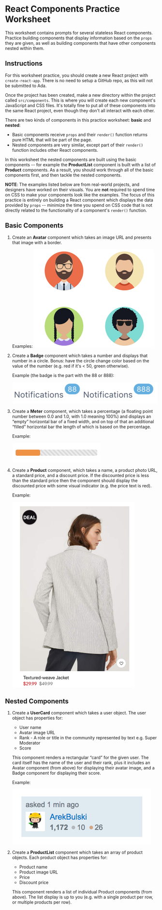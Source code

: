 # React Components Practice Worksheet
This worksheet contains prompts for several stateless React components. Practice building components that display information based on the `props` they are given, as well as building components that have other components nested within them.

## Instructions
For this worksheet practice, you should create a new React project with `create-react-app`. There is no need to setup a GitHub repo, as this will not be submitted to Ada.

Once the project has been created, make a new directory within the project called `src/components`. This is where you will create each new component's JavaScript and CSS files. It's totally fine to put all of these components into the same React project, even though they don't all interact with each other.

There are two kinds of components in this practice worksheet: **basic** and **nested**:
* Basic components receive `props` and their `render()` function returns pure HTML that will be part of the page.
* Nested components are very similar, except part of their `render()` function includes other React components.

In this worksheet the nested components are built using the basic components -- for example the **ProductList** component is built with a list of **Product** components. As a result, you should work through all of the basic components first, and then tackle the nested components.

**NOTE**: The examples listed below are from real-world projects, and designers have worked on their visuals. You are **not** required to spend time on CSS to make your components look like the examples. The focus of this practice is entirely on building a React component which displays the data provided by `props` -- minimize the time you spend on CSS code that is not directly related to the functionality of a component's `render()` function.

## Basic Components

1. Create an **Avatar** component which takes an image URL and presents that image with a border.
    
    Examples:
    ![Avatar component example](./images/example-component-avatar.png)
1. Create a **Badge** component which takes a number and displays that number in a circle. Bonus: have the circle change color based on the value of the number (e.g. red if it's < 50, green otherwise).
    
    Example (the badge is the part with the 88 or 888):

    ![Badge component example](./images/example-component-badge.png)
1. Create a **Meter** component, which takes a percentage (a floating point number between 0.0 and 1.0, with 1.0 meaning 100%) and displays an “empty” horizontal bar of a fixed width, and on top of that an additional “filled” horizontal bar the length of which is based on the percentage.
    
    Example:

    ![Meter component example](./images/example-component-meter.png)
1. Create a **Product** component, which takes a name, a product photo URL, a standard price, and a discount price. If the discounted price is less than the standard price then the component should display the discounted price with some visual indicator (e.g. the price text is red).
    
    Example:

    ![Product component example](./images/example-component-product.png)

## Nested Components

1. Create a **UserCard** component which takes a user object. The user object has properties for:
    - User name
    - Avatar image URL
    - Rank - A role or title in the community represented by text e.g. Super Moderator
    - Score

    This component renders a rectangular “card” for the given user. The card itself has the name of the user and their rank, plus it includes an Avatar component (from above) for displaying their avatar image, and a Badge component for displaying their score.
    
    Example:

    ![UserCard component example](./images/example-component-usercard.png)
1. Create a **ProductList** component which takes an array of product objects. Each product object has properties for:
    - Product name
    - Product image URL
    - Price
    - Discount price

    This component renders a list of individual Product components (from above). The list display is up to you (e.g. with a single product per row, or multiple products per row).
